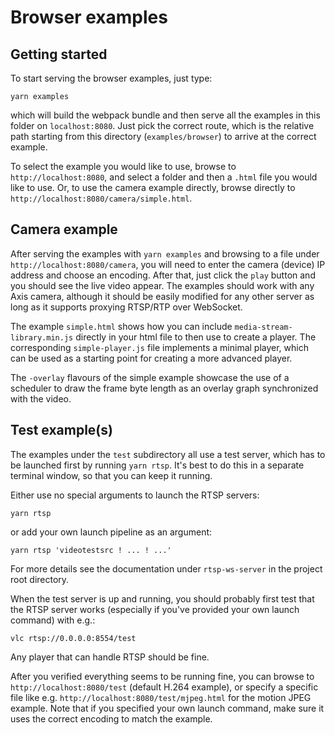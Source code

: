 # Browser examples

## Getting started

To start serving the browser examples, just type:

```
yarn examples
```

which will build the webpack bundle and then serve all
the examples in this folder on `localhost:8080`.
Just pick the correct route, which is the relative path starting from
this directory (`examples/browser`) to arrive at the correct example.

To select the example you would like to use, browse to
`http://localhost:8080`, and select a folder and then a `.html`
file you would like to use.
Or, to use the camera example directly, browse directly to
`http://localhost:8080/camera/simple.html`.

## Camera example

After serving the examples with `yarn examples` and browsing
to a file under `http://localhost:8080/camera`, you will need to enter
the camera (device) IP address and choose an encoding.
After that, just click the `play` button and you should
see the live video appear.
The examples should work with any Axis camera, although
it should be easily modified for any other server as
long as it supports proxying RTSP/RTP over WebSocket.

The example `simple.html` shows how you can include `media-stream-library.min.js`
directly in your html file to then use to create a player.
The corresponding `simple-player.js` file implements a minimal player,
which can be used as a starting point for creating a more advanced player.

The `-overlay` flavours of the simple example showcase
the use of a scheduler to draw the frame byte length as
an overlay graph synchronized with the video.

## Test example(s)

The examples under the `test` subdirectory all use a test server,
which has to be launched first by running `yarn rtsp`.
It's best to do this in a separate terminal window, so that
you can keep it running.

Either use no special arguments to launch the RTSP servers:

```
yarn rtsp
```

or add your own launch pipeline as an argument:

```
yarn rtsp 'videotestsrc ! ... ! ...'
```

For more details see the documentation under `rtsp-ws-server`
in the project root directory.

When the test server is up and running, you should probably first
test that the RTSP server works (especially if you've provided your
own launch command) with e.g.:

```
vlc rtsp://0.0.0.0:8554/test
```

Any player that can handle RTSP should be fine.

After you verified everything seems to be running fine,
you can browse to `http://localhost:8080/test` (default
H.264 example), or specify a specific file like e.g.
`http://localhost:8080/test/mjpeg.html` for the motion
JPEG example.
Note that if you specified your own launch command,
make sure it uses the correct encoding to match the
example.
